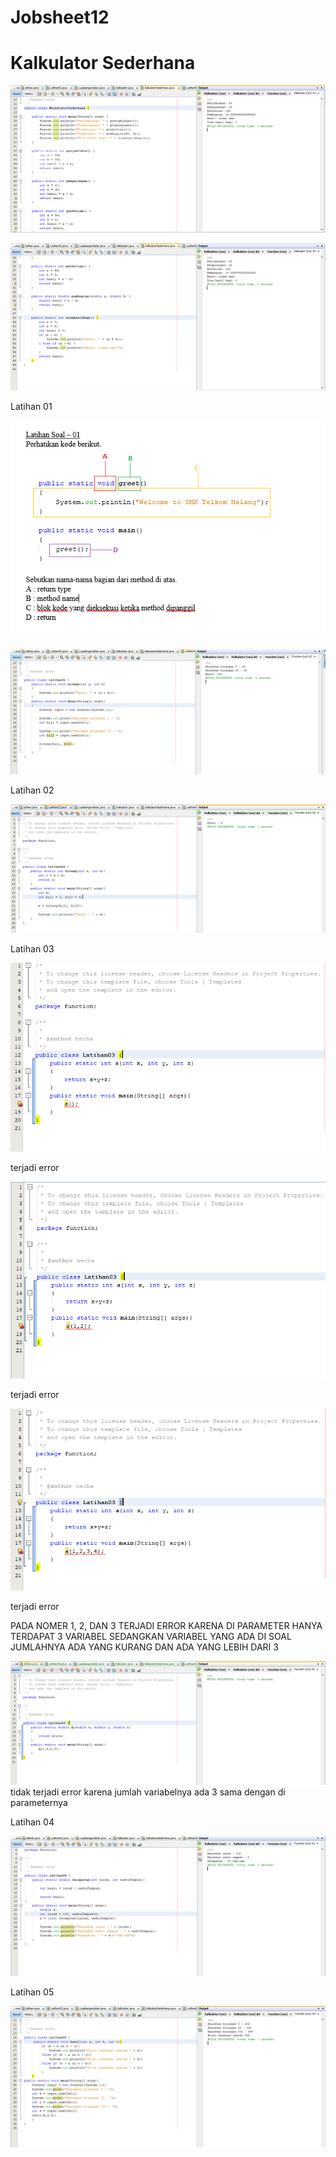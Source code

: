 # Jobsheet12

# Kalkulator Sederhana

![Alt Text](https://github.com/necha28/Jobsheet12/blob/master/kalkulator1.PNG)

![Alt Text](https://github.com/necha28/Jobsheet12/blob/master/kalkulator2.PNG)

Latihan 01

![Alt Text](https://github.com/necha28/Jobsheet12/blob/master/lat01.1.PNG)

![Alt Text](https://github.com/necha28/Jobsheet12/blob/master/lat01.PNG)

Latihan 02

![Alt Text](https://github.com/necha28/Jobsheet12/blob/master/lat02.PNG)

Latihan 03

![Alt Text](https://github.com/necha28/Jobsheet12/blob/master/lat3.1.PNG)

terjadi error

![Alt Text](https://github.com/necha28/Jobsheet12/blob/master/lat3.2.PNG)

terjadi error

![Alt Text](https://github.com/necha28/Jobsheet12/blob/master/lat3.3.PNG)

terjadi error

PADA NOMER 1, 2, DAN 3 TERJADI ERROR KARENA DI PARAMETER HANYA TERDAPAT 3 VARIABEL SEDANGKAN VARIABEL YANG ADA DI SOAL JUMLAHNYA ADA YANG KURANG DAN ADA YANG LEBIH DARI 3

![Alt Text](https://github.com/necha28/Jobsheet12/blob/master/lat3.4.PNG)
tidak terjadi error karena jumlah variabelnya ada 3 sama dengan di parameternya

Latihan 04

![Alt Text](https://github.com/necha28/Jobsheet12/blob/master/lat04.PNG)

Latihan 05

![Alt Text](https://github.com/necha28/Jobsheet12/blob/master/lat05.PNG)
